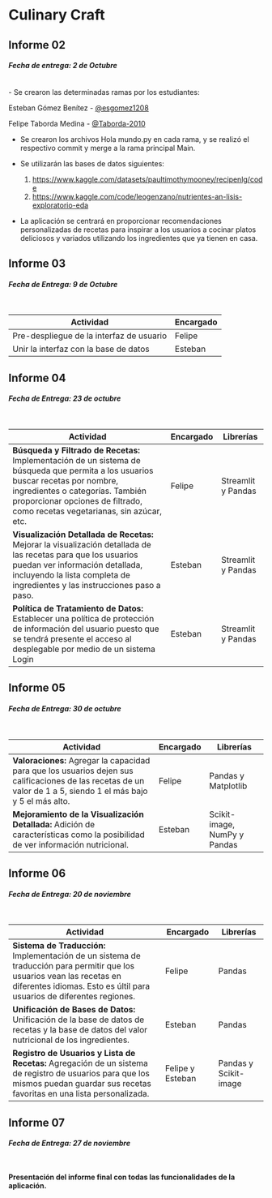 # Culinary Craft

## Informe 02
#### *Fecha de entrega: 2 de Octubre*
<br>
 - Se crearon las determinadas ramas por los estudiantes:

Esteban Gómez Benítez - [@esgomez1208](https://github.com/esgomez1208)

Felipe Taborda Medina - [@Taborda-2010](https://github.com/Taborda-2010)

 - Se crearon los archivos Hola mundo.py en cada rama, y se realizó el respectivo commit y merge a la rama principal Main.

 - Se utilizarán las bases de datos siguientes:
   1. https://www.kaggle.com/datasets/paultimothymooney/recipenlg/code
   2. https://www.kaggle.com/code/leogenzano/nutrientes-an-lisis-exploratorio-eda
  
 - La aplicación se centrará en proporcionar recomendaciones personalizadas de recetas para inspirar a los usuarios a cocinar platos deliciosos y variados utilizando los ingredientes que ya tienen en casa.


## Informe 03
#### *Fecha de Entrega: 9 de Octubre*
<br>

| Actividad | Encargado |
| ------------- | ------------- |
| Pre-despliegue de la interfaz de usuario | Felipe |
| Unir la interfaz con la base de datos | Esteban |

## Informe 04
#### *Fecha de Entrega: 23 de octubre*
<br>

| Actividad | Encargado | Librerías |
| ------------- | ------------- | ------------- |
| **Búsqueda y Filtrado de Recetas:** Implementación de un sistema de búsqueda que permita a los usuarios buscar recetas por nombre, ingredientes o categorías. También proporcionar opciones de filtrado, como recetas vegetarianas, sin azúcar, etc. | Felipe | Streamlit y Pandas |
| **Visualización Detallada de Recetas:** Mejorar la visualización detallada de las recetas para que los usuarios puedan ver información detallada, incluyendo la lista completa de ingredientes y las instrucciones paso a paso. | Esteban | Streamlit y Pandas |
| **Política de Tratamiento de Datos:** Establecer una política de protección de información del usuario puesto que se tendrá presente el acceso al desplegable por medio de un sistema Login | Esteban | Streamlit y Pandas |


## Informe 05
#### *Fecha de Entrega: 30 de octubre*
<br>

| Actividad | Encargado | Librerías |
| ------------- | ------------- | ------------- |
| **Valoraciones:** Agregar la capacidad para que los usuarios dejen sus calificaciones de las recetas de un valor de 1 a 5, siendo 1 el más bajo y 5 el más alto. | Felipe | Pandas y Matplotlib |
| **Mejoramiento de la Visualización Detallada:** Adición de características como la posibilidad de ver información nutricional. | Esteban | Scikit-image, NumPy y Pandas |

## Informe 06
#### *Fecha de Entrega: 20 de noviembre*
<br>

| Actividad | Encargado | Librerías |
| ------------- | ------------- | ------------- |
| **Sistema de Traducción:** Implementación de un sistema de traducción para permitir que los usuarios vean las recetas en diferentes idiomas. Esto es últil para usuarios de diferentes regiones. | Felipe | Pandas |
| **Unificación de Bases de Datos:** Unificación de la base de datos de recetas y la base de datos del valor nutricional de los ingredientes. | Esteban | Pandas |
| **Registro de Usuarios y Lista de Recetas:** Agregación de un sistema de registro de usuarios para que los mismos puedan guardar sus recetas favoritas en una lista personalizada. | Felipe y Esteban | Pandas y Scikit-image |


## Informe 07
#### *Fecha de Entrega: 27 de noviembre*
<br>

 **Presentación del informe final con todas las funcionalidades de la aplicación.**

